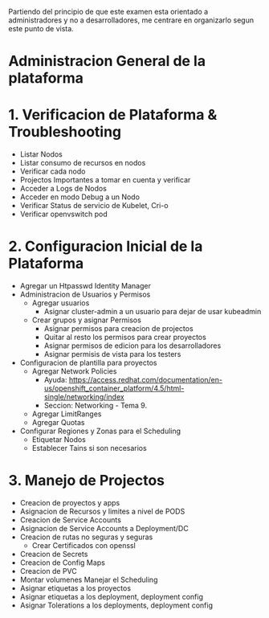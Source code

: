 Partiendo del principio de que este examen esta orientado a administradores y no a desarrolladores, me centrare en organizarlo segun este punto de vista.

# Administracion General de la plataforma
# 1. Verificacion de Plataforma & Troubleshooting
- Listar Nodos
- Listar consumo de recursos en nodos
- Verificar cada nodo
- Projectos Importantes a tomar en cuenta y verificar
- Acceder a Logs de Nodos
- Acceder en modo Debug a un Nodo
- Verificar Status de servicio de Kubelet, Cri-o
- Verificar openvswitch pod

# 2. Configuracion Inicial de la Plataforma
- Agregar un Htpasswd Identity Manager
- Administracion de Usuarios y Permisos
	- Agregar usuarios
		- Asignar cluster-admin a un usuario para dejar de usar kubeadmin
	- Crear grupos y asignar Permisos
		- Asignar permisos para creacion de projectos
		- Quitar al resto los permisos para crear proyectos
		- Asignar permisos de edicion para los desarrolladores
		- Asignar permisis de vista para los testers
- Configuracion de plantilla para proyectos
	- Agregar Network Policies
		- Ayuda: https://access.redhat.com/documentation/en-us/openshift_container_platform/4.5/html-single/networking/index
		- Seccion: Networking - Tema 9.
	- Agregar LimitRanges
	- Agregar Quotas
- Configurar Regiones y Zonas para el Scheduling
	- Etiquetar Nodos
	- Establecer Tains si son necesarios

# 3. Manejo de Projectos
- Creacion de proyectos y apps
- Asignacion de Recursos y limites a nivel de PODS
- Creacion de Service Accounts
- Asignacion de Service Accounts a Deployment/DC
- Creacion de rutas no seguras y seguras
	- Crear Certificados con openssl
- Creacion de Secrets
- Creacion de Config Maps
- Creacion de PVC
- Montar volumenes
Manejar el Scheduling
- Asignar etiquetas a los proyectos
- Asignar etiquetas a los deployment, deployment config
- Asignar Tolerations a los deployments, deployment config
